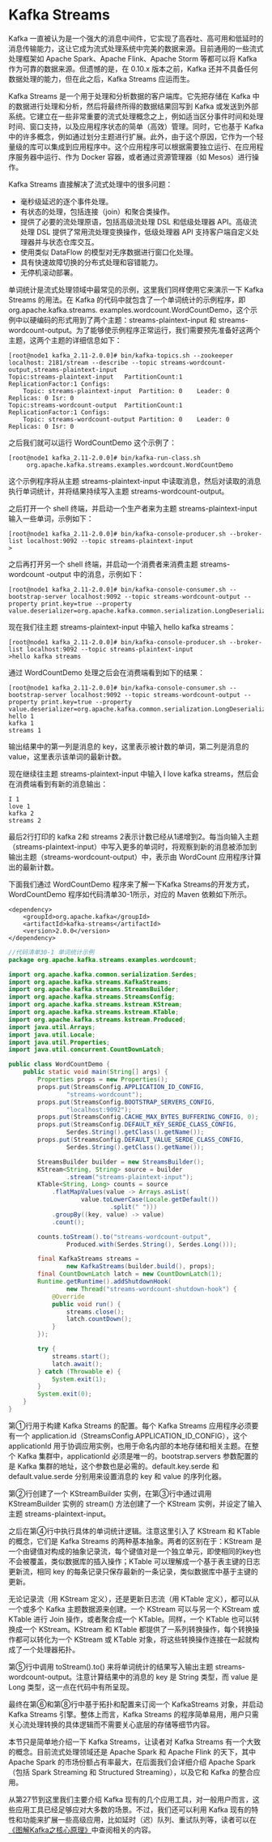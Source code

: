 # Kafka Streams
Kafka 一直被认为是一个强大的消息中间件，它实现了高吞吐、高可用和低延时的消息传输能力，这让它成为流式处理系统中完美的数据来源。目前通用的一些流式处理框架如 Apache Spark、Apache Flink、Apache Storm 等都可以将 Kafka 作为可靠的数据来源。但遗憾的是，在 0.10.x 版本之前，Kafka 还并不具备任何数据处理的能力，但在此之后，Kafka Streams 应运而生。

Kafka Streams 是一个用于处理和分析数据的客户端库。它先把存储在 Kafka 中的数据进行处理和分析，然后将最终所得的数据结果回写到 Kafka 或发送到外部系统。它建立在一些非常重要的流式处理概念之上，例如适当区分事件时间和处理时间、窗口支持，以及应用程序状态的简单（高效）管理。同时，它也基于 Kafka 中的许多概念，例如通过划分主题进行扩展。此外，由于这个原因，它作为一个轻量级的库可以集成到应用程序中。这个应用程序可以根据需要独立运行、在应用程序服务器中运行、作为 Docker 容器，或者通过资源管理器（如 Mesos）进行操作。

Kafka Streams 直接解决了流式处理中的很多问题：
 - 毫秒级延迟的逐个事件处理。
 - 有状态的处理，包括连接（join）和聚合类操作。
 - 提供了必要的流处理原语，包括高级流处理 DSL 和低级处理器 API。高级流处理 DSL 提供了常用流处理变换操作，低级处理器 API 支持客户端自定义处理器并与状态仓库交互。
 - 使用类似 DataFlow 的模型对无序数据进行窗口化处理。
 - 具有快速故障切换的分布式处理和容错能力。
 - 无停机滚动部署。
 
单词统计是流式处理领域中最常见的示例，这里我们同样使用它来演示一下 Kafka Streams 的用法。在 Kafka 的代码中就包含了一个单词统计的示例程序，即 org.apache.kafka.streams. examples.wordcount.WordCountDemo，这个示例中以硬编码的形式用到了两个主题：streams-plaintext-input 和 streams-wordcount-output。为了能够使示例程序正常运行，我们需要预先准备好这两个主题，这两个主题的详细信息如下：
```
[root@node1 kafka_2.11-2.0.0]# bin/kafka-topics.sh --zookeeper localhost: 2181/stream --describe --topic streams-wordcount-output,streams-plaintext-input
Topic:streams-plaintext-input	PartitionCount:1	ReplicationFactor:1	Configs:
	Topic: streams-plaintext-input	Partition: 0	Leader: 0	Replicas: 0	Isr: 0
Topic:streams-wordcount-output	PartitionCount:1	ReplicationFactor:1	Configs:
	Topic: streams-wordcount-output	Partition: 0	Leader: 0	Replicas: 0	Isr: 0
```

之后我们就可以运行 WordCountDemo 这个示例了：
```
[root@node1 kafka_2.11-2.0.0]# bin/kafka-run-class.sh 
     org.apache.kafka.streams.examples.wordcount.WordCountDemo
```

这个示例程序将从主题 streams-plaintext-input 中读取消息，然后对读取的消息执行单词统计，并将结果持续写入主题 streams-wordcount-output。

之后打开一个 shell 终端，并启动一个生产者来为主题 streams-plaintext-input 输入一些单词，示例如下：
```
[root@node1 kafka_2.11-2.0.0]# bin/kafka-console-producer.sh --broker-list localhost:9092 --topic streams-plaintext-input
>
```

之后再打开另一个 shell 终端，并启动一个消费者来消费主题 streams-wordcount -output 中的消息，示例如下：
```
[root@node1 kafka_2.11-2.0.0]# bin/kafka-console-consumer.sh --bootstrap-server localhost:9092 --topic streams-wordcount-output --property print.key=true --property value.deserializer=org.apache.kafka.common.serialization.LongDeserializer
```

现在我们往主题 streams-plaintext-input 中输入 hello kafka streams：
```
[root@node1 kafka_2.11-2.0.0]# bin/kafka-console-producer.sh --broker-list localhost:9092 --topic streams-plaintext-input
>hello kafka streams
```

通过 WordCountDemo 处理之后会在消费端看到如下的结果：
```
[root@node1 kafka_2.11-2.0.0]# bin/kafka-console-consumer.sh --bootstrap-server localhost:9092 --topic streams-wordcount-output --property print.key=true --property value.deserializer=org.apache.kafka.common.serialization.LongDeserializer
hello 1
kafka 1
streams 1
```

输出结果中的第一列是消息的 key，这里表示被计数的单词，第二列是消息的 value，这里表示该单词的最新计数。

现在继续往主题 streams-plaintext-input 中输入 I love kafka streams，然后会在消费端看到有新的消息输出：
```
I 1
love 1
kafka 2
streams 2
```

最后2行打印的 kafka 2和 streams 2表示计数已经从1递增到2。每当向输入主题（streams-plaintext-input）中写入更多的单词时，将观察到新的消息被添加到输出主题（streams-wordcount-output）中，表示由 WordCount 应用程序计算出的最新计数。

下面我们通过 WordCountDemo 程序来了解一下Kafka Streams的开发方式，WordCountDemo 程序如代码清单30-1所示，对应的 Maven 依赖如下所示。
```
<dependency>
    <groupId>org.apache.kafka</groupId>
    <artifactId>kafka-streams</artifactId>
    <version>2.0.0</version>
</dependency>
```

```java
//代码清单30-1 单词统计示例
package org.apache.kafka.streams.examples.wordcount;

import org.apache.kafka.common.serialization.Serdes;
import org.apache.kafka.streams.KafkaStreams;
import org.apache.kafka.streams.StreamsBuilder;
import org.apache.kafka.streams.StreamsConfig;
import org.apache.kafka.streams.kstream.KStream;
import org.apache.kafka.streams.kstream.KTable;
import org.apache.kafka.streams.kstream.Produced;
import java.util.Arrays;
import java.util.Locale;
import java.util.Properties;
import java.util.concurrent.CountDownLatch;

public class WordCountDemo {
    public static void main(String[] args) {
        Properties props = new Properties();								①
        props.put(StreamsConfig.APPLICATION_ID_CONFIG,
                "streams-wordcount");
        props.put(StreamsConfig.BOOTSTRAP_SERVERS_CONFIG,
                "localhost:9092");
        props.put(StreamsConfig.CACHE_MAX_BYTES_BUFFERING_CONFIG, 0);
        props.put(StreamsConfig.DEFAULT_KEY_SERDE_CLASS_CONFIG,
                Serdes.String().getClass().getName());
        props.put(StreamsConfig.DEFAULT_VALUE_SERDE_CLASS_CONFIG,
                Serdes.String().getClass().getName());

        StreamsBuilder builder = new StreamsBuilder();						②
        KStream<String, String> source = builder
                .stream("streams-plaintext-input");							③
        KTable<String, Long> counts = source
            .flatMapValues(value -> Arrays.asList(
                    value.toLowerCase(Locale.getDefault())
                            .split(" ")))
            .groupBy((key, value) -> value)
            .count();														④

        counts.toStream().to("streams-wordcount-output",
                Produced.with(Serdes.String(), Serdes.Long()));				⑤

        final KafkaStreams streams =
                new KafkaStreams(builder.build(), props);					⑥
        final CountDownLatch latch = new CountDownLatch(1);
        Runtime.getRuntime().addShutdownHook(
                new Thread("streams-wordcount-shutdown-hook") {
            @Override
            public void run() {
                streams.close();											⑦
                latch.countDown();
            }
        });

        try {
            streams.start();												⑧
            latch.await();
        } catch (Throwable e) {
            System.exit(1);
        }
        System.exit(0);
    }
}
```

第①行用于构建 Kafka Streams 的配置。每个 Kafka Streams 应用程序必须要有一个 application.id（StreamsConfig.APPLICATION\_ID\_CONFIG），这个 applicationId 用于协调应用实例，也用于命名内部的本地存储和相关主题。在整个 Kafka 集群中，applicationId 必须是唯一的。bootstrap.servers 参数配置的是 Kafka 集群的地址，这个参数也是必需的。default.key.serde 和 default.value.serde 分别用来设置消息的 key 和 value 的序列化器。

第②行创建了一个 KStreamBuilder 实例，在第③行中通过调用 KStreamBuilder 实例的 stream() 方法创建了一个 KStream 实例，并设定了输入主题 streams-plaintext-input。

之后在第④行中执行具体的单词统计逻辑。注意这里引入了 KStream 和 KTable 的概念，它们是 Kafka Streams 的两种基本抽象。两者的区别在于：KStream  是一个由键值对构成的抽象记录流，每个键值对是一个独立单元，即使相同的key也不会被覆盖，类似数据库的插入操作；KTable 可以理解成一个基于表主键的日志更新流，相同 key 的每条记录只保存最新的一条记录，类似数据库中基于主键的更新。

无论记录流（用 KStream 定义），还是更新日志流（用 KTable 定义），都可以从一个或多个 Kafka 主题数据源来创建。一个 KStream 可以与另一个 KStream 或 KTable 进行 Join 操作，或者聚合成一个 KTable。同样，一个 KTable 也可以转换成一个 KStream。KStream 和 KTable 都提供了一系列转换操作，每个转换操作都可以转化为一个 KStream 或 KTable 对象，将这些转换操作连接在一起就构成了一个处理器拓扑。

第⑤行中调用 toStream().to() 来将单词统计的结果写入输出主题 streams-wordcount-output。注意计算结果中的消息的 key 是 String 类型，而 value 是 Long 类型，这一点在代码中有所呈现。

最终在第⑥和第⑧行中基于拓扑和配置来订阅一个 KafkaStreams 对象，并启动 Kafka Streams 引擎。整体上而言，Kafka Streams 的程序简单易用，用户只需关心流处理转换的具体逻辑而不需要关心底层的存储等细节内容。

本节只是简单地介绍一下 Kafka Streams，让读者对 Kafka Streams 有一个大致的概念。目前流式处理领域还是 Apache Spark 和 Apache Flink 的天下，其中 Apache Spark 的市场份额占有率最大，在后面我们会详细介绍 Apache Spark（包括 Spark Streaming 和 Structured Streaming），以及它和 Kafka 的整合应用。

从第27节到这里我们主要介绍 Kafka 现有的几个应用工具，对一般用户而言，这些应用工具已经足够应对大多数的场景。不过，我们还可以利用 Kafka 现有的特性和功能来扩展一些高级应用，比如延时（迟）队列、重试队列等，读者可以在[《图解Kafka之核心原理》](https://juejin.im/book/5c7d270ff265da2d89634e9e)中查阅相关的内容。
